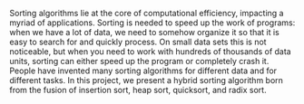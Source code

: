 
Sorting algorithms lie at the core of computational efficiency, impacting a myriad of applications. Sorting is needed to speed up the work of programs: when we have a lot of data, we need to somehow organize it so that it is easy to search for and quickly process. On small data sets this is not noticeable, but when you need to work with hundreds of thousands of data units, sorting can either speed up the program or completely crash it. People have invented many sorting algorithms for different data and for different tasks.
In this project, we present a hybrid sorting algorithm born from the fusion of insertion sort, heap sort, quicksort, and radix sort. 
